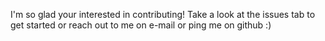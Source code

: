 I'm so glad your interested in contributing!
Take a look at the issues tab to get started or reach out to me on e-mail or ping me on github :)
